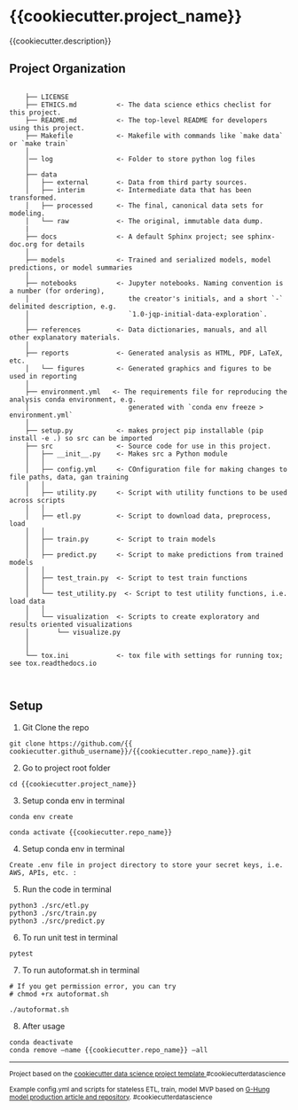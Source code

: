 {{cookiecutter.project_name}}
==============================

{{cookiecutter.description}}


Project Organization
------------
```

    ├── LICENSE
    ├── ETHICS.md          <- The data science ethics checlist for this project. 
    ├── README.md          <- The top-level README for developers using this project.
    ├── Makefile           <- Makefile with commands like `make data` or `make train`
    │   
    │── log                <- Folder to store python log files 
    │
    ├── data
    │   ├── external       <- Data from third party sources.
    │   ├── interim        <- Intermediate data that has been transformed.
    │   ├── processed      <- The final, canonical data sets for modeling.
    │   └── raw            <- The original, immutable data dump.
    |
    ├── docs               <- A default Sphinx project; see sphinx-doc.org for details
    │
    ├── models             <- Trained and serialized models, model predictions, or model summaries
    │
    ├── notebooks          <- Jupyter notebooks. Naming convention is a number (for ordering),
    │                         the creator's initials, and a short `-` delimited description, e.g.
    │                         `1.0-jqp-initial-data-exploration`.
    │
    ├── references         <- Data dictionaries, manuals, and all other explanatory materials.
    │
    ├── reports            <- Generated analysis as HTML, PDF, LaTeX, etc.
    │   └── figures        <- Generated graphics and figures to be used in reporting
    │
    ├── environment.yml   <- The requirements file for reproducing the analysis conda environment, e.g.
    │                         generated with `conda env freeze > environment.yml`
    │
    ├── setup.py           <- makes project pip installable (pip install -e .) so src can be imported
    ├── src                <- Source code for use in this project.
    │   ├── __init__.py    <- Makes src a Python module
    │   │
    │   ├── config.yml     <- COnfiguration file for making changes to file paths, data, gan training
    │   │
    │   ├── utility.py     <- Script with utility functions to be used across scripts
    │   │
    │   ├── etl.py         <- Script to download data, preprocess, load
    │   │   
    │   ├── train.py       <- Script to train models
    │   │ 
    │   ├── predict.py     <- Script to make predictions from trained models
    │   │ 
    │   ├── test_train.py  <- Script to test train functions
    │   │  
    │   └── test_utility.py  <- Script to test utility functions, i.e. load data
    │   │   
    │   └── visualization  <- Scripts to create exploratory and results oriented visualizations
    │       └── visualize.py
    │
    │
    └── tox.ini            <- tox file with settings for running tox; see tox.readthedocs.io
 


```
## Setup

1. Git Clone the repo
```
git clone https://github.com/{{ cookiecutter.github_username}}/{{cookiecutter.repo_name}}.git 
```

2. Go to project root folder
```
cd {{cookiecutter.project_name}}
```

3. Setup conda env in terminal
```
conda env create 

conda activate {{cookiecutter.repo_name}}

```
4. Setup conda env in terminal
```
Create .env file in project directory to store your secret keys, i.e. AWS, APIs, etc. :

```
5. Run the code in terminal
```
python3 ./src/etl.py
python3 ./src/train.py
python3 ./src/predict.py
```

6. To run unit test in terminal
```
pytest
```

7. To run autoformat.sh in terminal
```
# If you get permission error, you can try
# chmod +rx autoformat.sh

./autoformat.sh
```

8. After usage
```
conda deactivate
conda remove –name {{cookiecutter.repo_name}} –all
```


--------

<p><small>Project based on the <a target="_blank" href="https://drivendata.github.io/cookiecutter-data-science/">cookiecutter data science project template </a> #cookiecutterdatascience</small></p>
<p><small>Example config.yml and scripts for stateless ETL, train, model MVP based on <a target="_blank" href="https://github.com/G-Hung/model-productization_article">G-Hung model production article and repository</a>. #cookiecutterdatascience</small></p>
